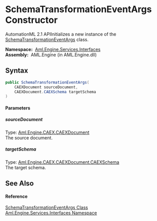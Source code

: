 SchemaTransformationEventArgs Constructor
=========================================
AutomationML 2.1 APIInitializes a new instance of the [SchemaTransformationEventArgs][1] class.

  **Namespace:**  [Aml.Engine.Services.Interfaces][2]  
  **Assembly:**  AML.Engine (in AML.Engine.dll)

Syntax
------

```csharp
public SchemaTransformationEventArgs(
	CAEXDocument sourceDocument,
	CAEXDocument.CAEXSchema targetSchema
)
```

#### Parameters

##### *sourceDocument*
Type: [Aml.Engine.CAEX.CAEXDocument][3]  
The source document.

##### *targetSchema*
Type: [Aml.Engine.CAEX.CAEXDocument.CAEXSchema][4]  
The target schema.


See Also
--------

#### Reference
[SchemaTransformationEventArgs Class][1]  
[Aml.Engine.Services.Interfaces Namespace][2]  

[1]: README.md
[2]: ../README.md
[3]: ../../Aml.Engine.CAEX/CAEXDocument/README.md
[4]: ../../Aml.Engine.CAEX/CAEXDocument_CAEXSchema/README.md
[5]: https://www.automationml.org
[6]: ../../icons/logoShade.png